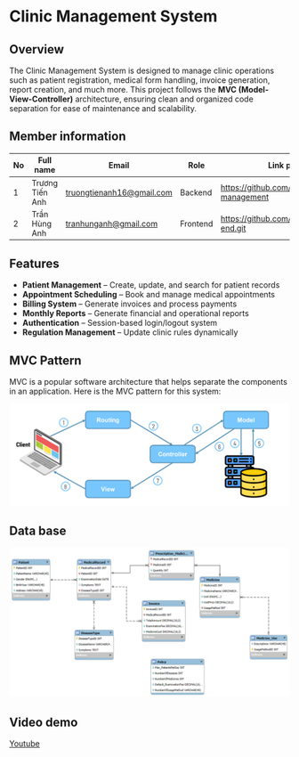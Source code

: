 # Clinic Management System

## Overview

The Clinic Management System is designed to manage clinic operations such as patient registration, medical form handling, invoice generation, report creation, and much more. This project follows the **MVC (Model-View-Controller)** architecture, ensuring clean and organized code separation for ease of maintenance and scalability.

## Member information

| **No** | **Full name** | **Email** | **Role** | **Link project**|
|-------|---------------|---------|-----|-----|
| 1     | Trương Tiến Anh | truongtienanh16@gmail.com |  Backend  | https://github.com/trgtanhh04/Clinic-management
| 2     | Trần Hùng Anh | tranhunganh@gmail.com | Frontend | https://github.com/TranRoger/front-end.git

## Features

- **Patient Management** – Create, update, and search for patient records  
- **Appointment Scheduling** – Book and manage medical appointments  
- **Billing System** – Generate invoices and process payments  
- **Monthly Reports** – Generate financial and operational reports  
- **Authentication** – Session-based login/logout system  
- **Regulation Management** – Update clinic rules dynamically  

## MVC Pattern

MVC is a popular software architecture that helps separate the components in an application. Here is the MVC pattern for this system:

![Mô hình MVC](https://github.com/trgtanhh04/Clinic-management/blob/main/mvc.png)

## Data base

![Class Diagram](https://github.com/trgtanhh04/Clinic-management/blob/main/er.png)

## Video demo

[Youtube](https://youtu.be/mjyDzThRdGM?si=HIIRGrxNZKDJRdgM)



